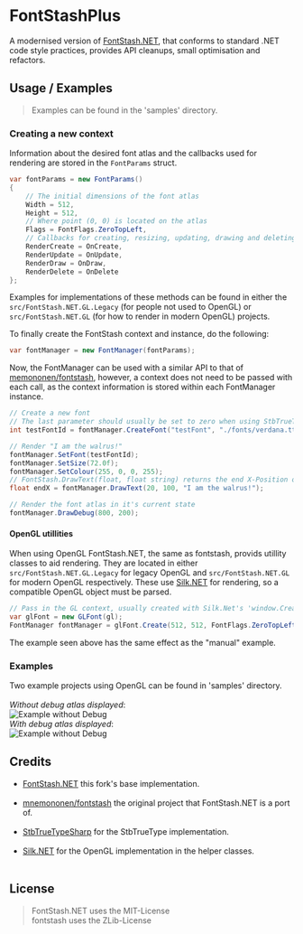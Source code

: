 # FontStashPlus
A modernised version of [FontStash.NET](https://github.com/MatijaBrown/FontStash.NET), that conforms to standard .NET code style
practices, provides API cleanups, small optimisation and refactors.

## Usage / Examples
> Examples can be found in the 'samples' directory.

### Creating a new context
Information about the desired font atlas and the callbacks used for rendering
are stored in the ```FontParams``` struct.
```cs
var fontParams = new FontParams()
{
	// The initial dimensions of the font atlas
	Width = 512,
	Height = 512,
	// Where point (0, 0) is located on the atlas
	Flags = FontFlags.ZeroTopLeft,
	// Callbacks for creating, resizing, updating, drawing and deleting the atlas
	RenderCreate = OnCreate,
	RenderUpdate = OnUpdate,
	RenderDraw = OnDraw,
	RenderDelete = OnDelete
};
```
Examples for implementations of these methods can be found in either the
``src/FontStash.NET.GL.Legacy`` (for people not used to OpenGL) or
``src/FontStash.NET.GL`` (for how to render in modern OpenGL) projects.

To finally create the FontStash context and instance, do the following:
```cs
var fontManager = new FontManager(fontParams);
```

Now, the FontManager can be used with a similar API to that of [memononen/fontstash](https://github.com/memononen/fontstash),
however, a context does not need to be passed with each call, as the context information is stored within each FontManager instance.
```cs
// Create a new font
// The last parameter should usually be set to zero when using StbTrueType font indices.
int testFontId = fontManager.CreateFont("testFont", "./fonts/verdana.ttf", 0);

// Render "I am the walrus!"
fontManager.SetFont(testFontId);
fontManager.SetSize(72.0f);
fontManager.SetColour(255, 0, 0, 255);
// FontStash.DrawText(float, float string) returns the end X-Position of the rendered string on the window.
float endX = fontManager.DrawText(20, 100, "I am the walrus!");

// Render the font atlas in it's current state
fontManager.DrawDebug(800, 200);
```

#### OpenGL utillities
When using OpenGL FontStash.NET, the same as fontstash, provids utillity classes
to aid rendering. They are located in either ``src/FontStash.NET.GL.Legacy`` for legacy OpenGL
and ``src/FontStash.NET.GL`` for modern OpenGL respectively. These use [Silk.NET](https://github.com/dotnet/Silk.NET)
for rendering, so a compatible OpenGL object must be parsed.
```cs
// Pass in the GL context, usually created with Silk.Net's 'window.CreateOpenGL()' method
var glFont = new GLFont(gl);
FontManager fontManager = glFont.Create(512, 512, FontFlags.ZeroTopLeft);
```
The example seen above has the same effect as the "manual" example.

### Examples
Two example projects using OpenGL can be found in 'samples' directory.<br><br>
*Without debug atlas displayed*:<br>
![Example without Debug](./docs/images/example_nodebug.PNG)
<br>
*With debug atlas displayed*:<br>
![Example without Debug](./docs/images/example_debug.PNG)

## Credits
- [FontStash.NET](https://github.com/MatijaBrown/FontStash.NET) this fork's base implementation.<br><br>
- [mnemononen/fontstash](https://github.com/memononen/fontstash) the original project that FontStash.NET is a port of.<br><br>
- [StbTrueTypeSharp](https://github.com/StbSharp/StbTrueTypeSharp) for the StbTrueType implementation.<br><br>
- [Silk.NET](https://github.com/dotnet/Silk.NET) for the OpenGL implementation in the helper classes.<br><br>

## License
> FontStash.NET uses the MIT-License<br>
> fontstash uses the ZLib-License<br>
